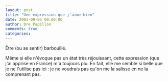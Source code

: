 ```yaml
---
layout: post
title: "Une expression que j'aime bien"
date: 2003-09-05 00:00:00
author: Dre Papillon
comments: true
categories: 
---
```



Être (ou se sentir) barbouillé.

Même si elle n'évoque pas un état très réjouissant, cette expression (que j'ai apprise en France) m'a toujours plu.  En fait, elle me semble si belle que je ne l'utilise pas ici : je ne voudrais pas qu'on me la salisse en ne la comprenant pas.